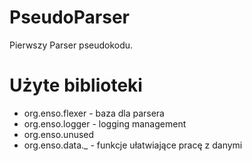# PseudoParser
Pierwszy Parser pseudokodu.

# Użyte biblioteki
- org.enso.flexer - baza dla parsera
- org.enso.logger - logging management
- org.enso.unused 
- org.enso.data._ - funkcje ułatwiające pracę z danymi
